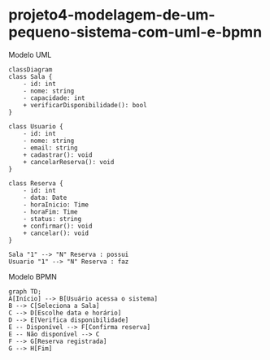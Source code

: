 # projeto4-modelagem-de-um-pequeno-sistema-com-uml-e-bpmn

Modelo UML

    classDiagram
    class Sala {
        - id: int
        - nome: string
        - capacidade: int
        + verificarDisponibilidade(): bool
    }

    class Usuario {
        - id: int
        - nome: string
        - email: string
        + cadastrar(): void
        + cancelarReserva(): void
    }

    class Reserva {
        - id: int
        - data: Date
        - horaInicio: Time
        - horaFim: Time
        - status: string
        + confirmar(): void
        + cancelar(): void
    }

    Sala "1" --> "N" Reserva : possui
    Usuario "1" --> "N" Reserva : faz

Modelo BPMN

    graph TD;
    A[Início] --> B[Usuário acessa o sistema]
    B --> C[Seleciona a Sala]
    C --> D[Escolhe data e horário]
    D --> E[Verifica disponibilidade]
    E -- Disponível --> F[Confirma reserva]
    E -- Não disponível --> C
    F --> G[Reserva registrada]
    G --> H[Fim]

